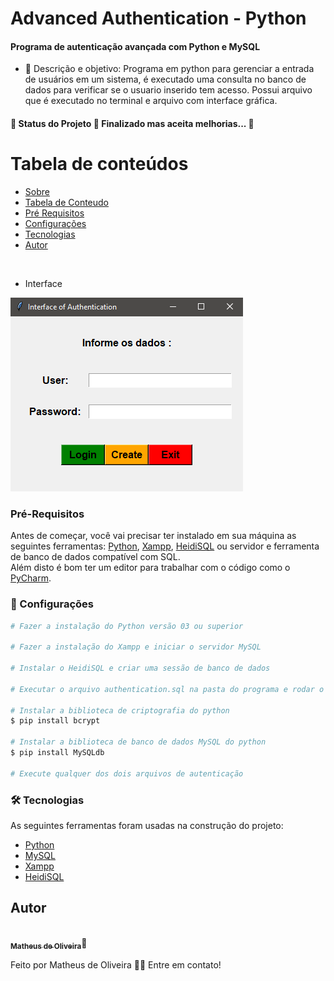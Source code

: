 # Advanced Authentication - Python
#### Programa de autenticação avançada com Python e MySQL

* 💬 Descrição e objetivo: Programa em python para gerenciar a entrada de
usuários em um sistema, é executado uma consulta no banco de dados para verificar se o usuario
inserido tem acesso. Possui arquivo que é executado no terminal e arquivo com
interface gráfica.

#### 🚧  Status do Projeto 🚀 Finalizado mas aceita melhorias...  🚧

Tabela de conteúdos
=================
<!--ts-->
   * [Sobre](#Descrição)
   * [Tabela de Conteudo](#tabela-de-conteudo)
   * [Pré Requisitos](#pre-requisitos)
   * [Configurações](#Configurações)
   * [Tecnologias](#tecnologias)
   * [Autor](#autor)
<!--te-->
<br>

* Interface

![Interface](assets/interface.png)

### Pré-Requisitos

Antes de começar, você vai precisar ter instalado em sua máquina as seguintes ferramentas:
[Python](https://www.python.org/downloads/), [Xampp](https://www.apachefriends.org/pt_br/download.html), [HeidiSQL](https://www.heidisql.com/download.php) ou servidor e ferramenta de
banco de dados compatível com SQL.<br>
Além disto é bom ter um editor para trabalhar com o código como o [PyCharm](https://www.jetbrains.com/pt-br/pycharm/download/).

### 🎲 Configurações

```bash
# Fazer a instalação do Python versão 03 ou superior

# Fazer a instalação do Xampp e iniciar o servidor MySQL

# Instalar o HeidiSQL e criar uma sessão de banco de dados

# Executar o arquivo authentication.sql na pasta do programa e rodar o código no HeidiSQL

# Instalar a biblioteca de criptografia do python
$ pip install bcrypt

# Instalar a biblioteca de banco de dados MySQL do python
$ pip install MySQLdb

# Execute qualquer dos dois arquivos de autenticação
```

### 🛠 Tecnologias

As seguintes ferramentas foram usadas na construção do projeto:

- [Python](https://www.python.org/)
- [MySQL](https://www.mysql.com/)
- [Xampp](https://www.apachefriends.org/pt_br/download.html)
- [HeidiSQL](https://www.heidisql.com/download.php)


Autor
---

<a href="https://www.linkedin.com/in/matheus-de-oliveira-teles-da-silva-a83300154/">
<img style="border-radius: 50%;" src="https://media-exp1.licdn.com/dms/image/C4D03AQGTnnXDhvT6vg/profile-displayphoto-shrink_200_200/0?e=1606348800&v=beta&t=yablstHhCGkG461otP3eE6IOAFlOSKUJ4GtDtqpXIC4" width="100px;" alt=""/>
<br/>
<sub><b>Matheus de Oliveira</b></sub></a>🚀

Feito por Matheus de Oliveira 👋🏽 Entre em contato!
